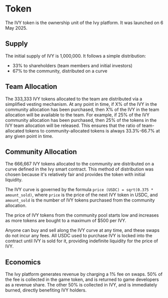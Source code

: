 # Token

The IVY token is the ownership unit of the Ivy platform. It was launched on 6 May 2025.

## Supply

The initial supply of IVY is 1,000,000. It follows a simple distribution:

- 33% to shareholders (team members and initial investors)
- 67% to the community, distributed on a curve

<div style="max-width: 400px; margin: 0 auto;">
    <canvas id="ivyAllocationChart"></canvas>
</div>

<script src="https://cdn.jsdelivr.net/npm/chart.js"></script>
<script>
(function() {
    var ctx = document.getElementById('ivyAllocationChart').getContext('2d');
    var data = [666667, 333333];
    var totalSum = data.reduce((a, b) => a + b, 0);
    var percentages = data.map(value => ((value / totalSum) * 100).toFixed(2));
    var ivyAllocationChart = new Chart(ctx, {
        type: 'pie',
        data: {
            labels: ['Community', 'Shareholders'],
            datasets: [{
                data: data,
                backgroundColor: ['#34D399', '#6EE7B7'],
                borderWidth: 1
            }]
        },
        options: {
            responsive: true,
            devicePixelRatio: 2.5,
            plugins: {
                tooltip: {
                    callbacks: {
                        label: (context) => {
                                var label = context.label || '';
                                if (label) {
                                    label += ': ';
                                }
                                var value = context.raw;
                                var percentage = percentages[context.dataIndex];
                                label += value.toLocaleString() + ' IVY (' + percentage + '%)';
                                return label;
                            }
                    }
                },
                legend: {
                    position: 'top',
                    labels: {
                        color: 'rgba(226, 228, 233, 0.82)'
                    }
                },
                title: {
                    display: true,
                    text: 'IVY Allocation',
                    color: 'rgba(226, 228, 233, 0.82)'
                }
            }
        }
    });
})();
</script>

## Team Allocation

The 333,333 IVY tokens allocated to the team are distributed via a simplified vesting mechanism. At any point in time, if X% of the IVY in the community allocation has been purchased, then X% of the IVY in the team allocation will be available to the team. For example, if 25% of the IVY community allocation has been purchased, then 25% of the tokens in the IVY team allocation will be released. This ensures that the ratio of team-allocated tokens to community-allocated tokens is always 33.3%-66.7% at any given point in time.

## Community Allocation

The 666,667 IVY tokens allocated to the community are distributed on a curve defined in the Ivy smart contract. This method of distribution was chosen because it's relatively fair and provides the token with initial liquidity.

The IVY curve is governed by the formula `price (USDC) = sqrt(0.375 * amount_sold)`, where `price` is the price of the next IVY token in USDC, and `amount_sold` is the number of IVY tokens purchased from the community allocation.

The price of IVY tokens from the community pool starts low and increases as more tokens are bought to a maximum of $500 per IVY.

<div style="max-width: 600px; margin: 0 auto;">
    <canvas id="ivyBondingCurvePriceChart"></canvas>
</div>
<script>
(function() {
    var ctx = document.getElementById('ivyBondingCurvePriceChart').getContext('2d');
    var bondingCurveData = [];
    var maxCommunitySupply = 666667;
    var constant = 0.375;
    var numPoints = 400;

    if (maxCommunitySupply <= 0) {

        bondingCurveData.push({ x: 0, y: 0 });
    } else {

        for (let i = 0; i < numPoints; i++) {
            let supplySold;
            if (numPoints === 1) {


                supplySold = maxCommunitySupply;
            } else {

                supplySold = (i / (numPoints - 1)) * maxCommunitySupply;
            }

            let price = 0;
            if (supplySold > 0) {
                price = Math.sqrt(constant * supplySold);
            }
            bondingCurveData.push({ x: supplySold, y: price });
        }
    }

    var ivyBondingCurvePriceChart = new Chart(ctx, {
        type: 'line',
        data: {
            datasets: [{
                label: 'IVY Price',
                data: bondingCurveData,
                borderColor: '#34D399',
                backgroundColor: 'rgba(52, 211, 153, 0.1)',
                fill: true,
                tension: 0,
                pointRadius: 0,
                borderWidth: 1,
                pointHoverRadius: 5
            }]
        },
        options: {
            responsive: true,
            devicePixelRatio: 2.5,
            scales: {
                x: {
                    type: 'linear',
                    title: {
                        display: true,
                        text: 'IVY Sold',
                        color: 'rgba(226, 228, 233, 0.82)'
                    },
                    ticks: {
                        color: 'rgba(226, 228, 233, 0.82)',
                        callback: function(value, index, values) {
                            return value.toLocaleString();
                        }
                    },
                    min: 0,
                    max: maxCommunitySupply
                },
                y: {
                    title: {
                        display: true,
                        text: 'IVY Price',
                        color: 'rgba(226, 228, 233, 0.82)'
                    },
                    ticks: {
                        color: 'rgba(226, 228, 233, 0.82)',
                        callback: function(value, index, values) {
                            return '$' + value.toFixed(2);
                        }
                    },
                    beginAtZero: true
                }
            },
            plugins: {
                legend: {
                    display: false,
                    position: 'top',
                    labels: {
                        color: 'rgba(226, 228, 233, 0.82)'
                    }
                },
                title: {
                    display: true,
                    text: 'IVY Curve',
                    color: 'rgba(226, 228, 233, 0.82)'
                },
                tooltip: {
                    mode: 'index',
                    intersect: false,
                    callbacks: {
                        title: function(tooltipItems) {

                            const supplySold = tooltipItems[0].parsed.x;

                            return 'IVY Sold: ' + supplySold.toLocaleString(undefined, { maximumFractionDigits: 0 });
                        },
                        label: function(context) {
                            let label = context.dataset.label || '';
                            if (label) {
                                label += ': ';
                            }
                            if (context.parsed.y !== null) {
                                label += '$' + context.parsed.y.toFixed(2);
                            }
                            return label;
                        }
                    }
                }
            },
            hover: {
                mode: 'index',
                intersect: false
            }
        }
    });

})();
</script>

Anyone can buy and sell along the IVY curve at any time, and these swaps do not incur any fees. All USDC used to purchase IVY is locked into the contract until IVY is sold for it, providing indefinite liquidity for the price of IVY.

## Economics

The Ivy platform generates revenue by charging a 1% fee on swaps. 50% of the fee is collected in the game token, and is returned to game developers as a revenue share. The other 50% is collected in IVY, and is immediately burned, directly benefiting IVY holders.
